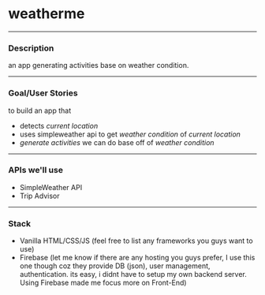 # weatherme
-----

### Description
an app generating activities base on weather condition.
___

### Goal/User Stories
to build an app that 
- detects *current location*
- uses simpleweather api to get *weather condition* of *current location*
- *generate activities* we can do base off of *weather condition*
___

### APIs we'll use
- SimpleWeather API
- Trip Advisor
___

### Stack
- Vanilla HTML/CSS/JS (feel free to list any frameworks you guys want to use)
- Firebase (let me know if there are any hosting you guys prefer, I use this one though coz they provide DB (json), user management, authentication. its easy, i didnt have to setup my own backend server. Using Firebase made me focus more on Front-End)
